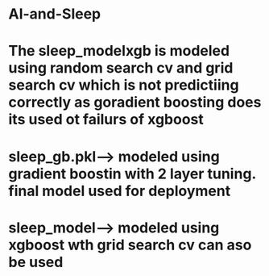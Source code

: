 # AI-and-Sleep
# The sleep_modelxgb is modeled using random search cv and grid search cv which is not predictiing correctly as goradient boosting does its used ot failurs of xgboost

# sleep_gb.pkl--> modeled using gradient boostin with 2 layer tuning. final model used for deployment
# sleep_model--> modeled using xgboost wth grid search cv can aso be used

